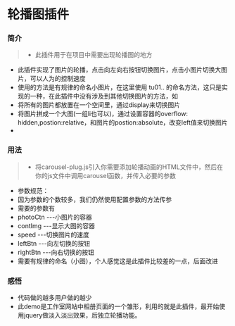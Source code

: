 # 轮播图插件

### 简介

> - 此插件用于在项目中需要出现轮播图的地方
- 此插件实现了图片的轮播，点击向左向右按钮切换图片，点击小图片切换大图片，可以人为的控制速度
- 使用的方法是有规律的命名小图片，在这里使用 tu01.. 的命名方法，这只是实现的一种，在此插件中没有涉及到其他切换图片的方法，如
 - 将所有的图片都放置在一个空间里，通过display来切换图片
 - 将图片拼成一个大图(一组li也可以)，通过设置容器的overflow: hidden,postion:relative，和图片的postion:absolute，改变left值来切换图片
- 

### 用法

> - 将carousel-plug.js引入你需要添加轮播动画的HTML文件中，然后在你的js文件中调用carousel函数，并传入必要的参数
- 参数规范：
 - 因为参数的个数较多，我们仍然使用配置参数的方法传参
 - 需要的参数有
  - photoCtn ---小图片的容器
  - contImg  ---显示大图的容器
  - speed    ---切换图片的速度
  - leftBtn  ---向左切换的按钮
  - rightBtn ---向右切换的按钮
 - 需要有规律的命名（小图），个人感觉这是此插件比较差的一点，后面改进

### 感悟

- 代码做的越多用户做的越少
- 此demo是工作室网站中相册页面的一个雏形，利用的就是此插件，最开始使用jquery做淡入淡出效果，后独立轮播功能。